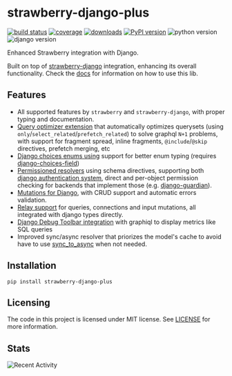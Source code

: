 # strawberry-django-plus

[![build status](https://img.shields.io/endpoint.svg?url=https%3A%2F%2Factions-badge.atrox.dev%2Fblb-ventures%2Fstrawberry-django-plus%2Fbadge%3Fref%3Dmain&style=flat)](https://actions-badge.atrox.dev/blb-ventures/strawberry-django-plus/goto?ref=main)
[![coverage](https://img.shields.io/codecov/c/github/blb-ventures/strawberry-django-plus.svg)](https://codecov.io/gh/blb-ventures/strawberry-django-plus)
[![downloads](https://pepy.tech/badge/strawberry-django-plus)](https://pepy.tech/project/strawberry-django-plus)
[![PyPI version](https://img.shields.io/pypi/v/strawberry-django-plus.svg)](https://pypi.org/project/strawberry-django-plus/)
![python version](https://img.shields.io/pypi/pyversions/strawberry-django-plus.svg)
![django version](https://img.shields.io/pypi/djversions/strawberry-django-plus.svg)

Enhanced Strawberry integration with Django.

Built on top of [strawberry-django](https://github.com/strawberry-graphql/strawberry-graphql-django)
integration, enhancing its overall functionality. Check the [docs](https://blb-ventures.github.io/strawberry-django-plus/)
for information on how to use this lib.

## Features

- All supported features by `strawberry` and `strawberry-django`, with proper typing and
  documentation.
- [Query optimizer extension](https://blb-ventures.github.io/strawberry-django-plus/query-optimizer/)
  that automatically optimizes querysets
  (using `only`/`select_related`/`prefetch_related`) to solve graphql `N+1` problems, with support
  for fragment spread, inline fragments, `@include`/`@skip` directives, prefetch merging, etc
- [Django choices enums using](https://blb-ventures.github.io/strawberry-django-plus/quickstart/#django-choices-enums)
  support for better enum typing (requires
  [django-choices-field](https://github.com/bellini666/django-choices-field))
- [Permissioned resolvers](https://blb-ventures.github.io/strawberry-django-plus/quickstart/#permissioned-resolvers)
  using schema directives, supporting both
  [django authentication system](https://docs.djangoproject.com/en/4.0/topics/auth/default/),
  direct and per-object permission checking for backends that implement those (e.g.
  [django-guardian](https://django-guardian.readthedocs.io/en/stable])).
- [Mutations for Django](https://blb-ventures.github.io/strawberry-django-plus/quickstart/#django-mutations),
  with CRUD support and automatic errors validation.
- [Relay support](https://blb-ventures.github.io/strawberry-django-plus/quickstart/#relay-support)
  for queries, connections and input mutations, all integrated with django types directly.
- [Django Debug Toolbar integration](https://blb-ventures.github.io/strawberry-django-plus/debug-toolbar/)
  with graphiql to display metrics like SQL queries
- Improved sync/async resolver that priorizes the model's cache to avoid have to use
  [sync_to_async](https://docs.djangoproject.com/en/4.0/topics/async/#asgiref.sync.sync_to_async)
  when not needed.

## Installation

```shell
pip install strawberry-django-plus
```

## Licensing

The code in this project is licensed under MIT license. See [LICENSE](./LICENSE)
for more information.

## Stats

![Recent Activity](https://images.repography.com/23718985/blb-ventures/strawberry-django-plus/recent-activity/bf7c25def67510b494ac7981e0f4082c.svg)
